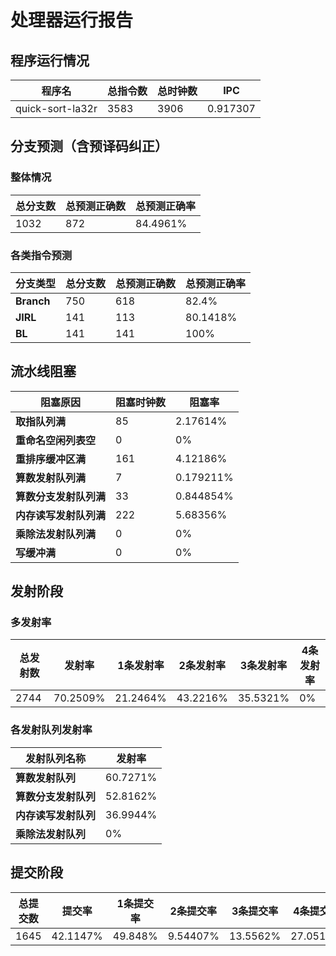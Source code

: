 # 处理器运行报告
## 程序运行情况
|程序名|总指令数|总时钟数|IPC|
|---|---|---|---|
|quick-sort-la32r|3583|3906|0.917307|

## 分支预测（含预译码纠正）
### 整体情况
|总分支数|总预测正确数|总预测正确率|
|---|---|---|
|1032|872|84.4961%|

### 各类指令预测
|分支类型|总分支数|总预测正确数|总预测正确率|
|---|---|---|---|
|**Branch**| 750 | 618 | 82.4%|
|**JIRL**| 141 | 113 | 80.1418%|
|**BL**| 141 | 141 | 100%|

## 流水线阻塞
|阻塞原因|阻塞时钟数|阻塞率|
|---|---|---|
|**取指队列满**| 85 | 2.17614%|
|**重命名空闲列表空**|0 | 0%|
|**重排序缓冲区满**|161 | 4.12186%|
|**算数发射队列满**|7 | 0.179211%|
|**算数分支发射队列满**|33 | 0.844854%|
|**内存读写发射队列满**|222 | 5.68356%|
|**乘除法发射队列满**|0 | 0%|
|**写缓冲满**|0 | 0%|

## 发射阶段
### 多发射率
|总发射数|发射率|1条发射率|2条发射率|3条发射率|4条发射率|
|---|---|---|---|---|---|
|2744|70.2509%|21.2464%|43.2216%|35.5321%|0%|

### 各发射队列发射率
|发射队列名称|发射率|
|---|---|
|**算数发射队列**|60.7271%|
|**算数分支发射队列**|52.8162%|
|**内存读写发射队列**|36.9944%|
|**乘除法发射队列**|0%|

## 提交阶段
|总提交数|提交率|1条提交率|2条提交率|3条提交率|4条提交率|
|---|---|---|---|---|---|
|1645|42.1147%|49.848%|9.54407%|13.5562%|27.0517%|
